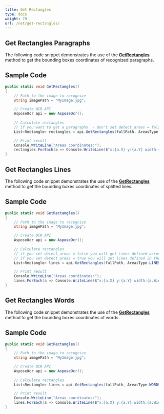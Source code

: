 ```yaml
---
title: Get Rectangles
type: docs
weight: 70
url: /net/get-rectangles/
---
```


## **Get Rectangles Paragraphs**

The following code snippet demonstrates the use of the [**GetRectangles**](https://reference.aspose.com/ocr/net/aspose.ocr/asposeocr/methods/getrectangles) method to get the bounding boxes coordinates of recognized paragraphs.

## Sample Code


```csharp
public static void GetRectangles()
{
    // Path to the image to recognize
    string imagePath = "MyImage.jpg";

    // Create OCR API
    AsposeOcr api = new AsposeOcr();
    
    // Calculate rectangles   
	// if you want to get a paragraphs  - don't set detect_areas = false	 
	List<Rectangle> rectangles = api.GetRectangles(fullPath, AreasType.PARAGRAPHS, true);

	// Print result           
	Console.WriteLine("Areas coordinates:");
	rectangles.ForEach(a => Console.WriteLine($"x:{a.X} y:{a.Y} width:{a.Width} height:{a.Height}"));
}
```

## **Get Rectangles Lines**

The following code snippet demonstrates the use of the [**GetRectangles**](https://reference.aspose.com/ocr/net/aspose.ocr/asposeocr/methods/getrectangles) method to get the bounding boxes coordinates of splitted lines.

## Sample Code


```csharp
public static void GetRectangles()
{
    // Path to the image to recognize
    string imagePath = "MyImage.jpg";

    // Create OCR API
    AsposeOcr api = new AsposeOcr();
    
    // Calculate rectangles   
	// if you set detect_areas = false you will get lines defined across the entire width of the image (useful for images with text only).
	// if you set detect_areas = true you will get lines defined in the paragrathes (useful for images with columns, pictures, and difficult structure).
	List<Rectangle> lines = api.GetRectangles(fullPath, AreasType.LINES, false);

	// Print result           
	Console.WriteLine("Areas coordinates:");
	lines.ForEach(a => Console.WriteLine($"x:{a.X} y:{a.Y} width:{a.Width} height:{a.Height}"));
}
```

## **Get Rectangles Words**

The following code snippet demonstrates the use of the [**GetRectangles**](https://reference.aspose.com/ocr/net/aspose.ocr/asposeocr/methods/getrectangles) method to get the bounding boxes coordinates of words.

## Sample Code


```csharp
public static void GetRectangles()
{
    // Path to the image to recognize
    string imagePath = "MyImage.jpg";

    // Create OCR API
    AsposeOcr api = new AsposeOcr();
    
    // Calculate rectangles   
	List<Rectangle> lines = api.GetRectangles(fullPath, AreasType.WORDS, false);

	// Print result           
	Console.WriteLine("Areas coordinates:");
	lines.ForEach(a => Console.WriteLine($"x:{a.X} y:{a.Y} width:{a.Width} height:{a.Height}"));
}
```